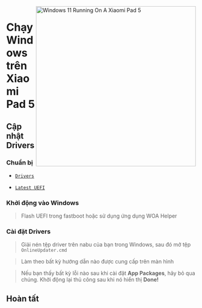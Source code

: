 <img align="right" src="https://raw.githubusercontent.com/erdilS/Port-Windows-11-Xiaomi-Pad-5/main/nabu.png" width="425" alt="Windows 11 Running On A Xiaomi Pad 5">

# Chạy Windows trên Xiaomi Pad 5

## Cập nhật Drivers

### Chuẩn bị
- [```Drivers```](https://github.com/erdilS/Port-Windows-11-Xiaomi-Pad-5/releases/tag/Drivers)

- [```Latest UEFI```](https://github.com/erdilS/Port-Windows-11-Xiaomi-Pad-5/releases/tag/UEFI)

### Khởi động vào Windows
> Flash UEFI trong fastboot hoặc sử dụng ứng dụng WOA Helper

### Cài đặt Drivers
> Giải nén tệp driver trên nabu của bạn trong Windows, sau đó mở tệp `OnlineUpdater.cmd`

> Làm theo bất kỳ hướng dẫn nào được cung cấp trên màn hình

> Nếu bạn thấy bất kỳ lỗi nào sau khi cài đặt **App Packages**, hãy bỏ qua chúng. Khởi động lại thủ công sau khi nó hiển thị **Done!**

## Hoàn tất